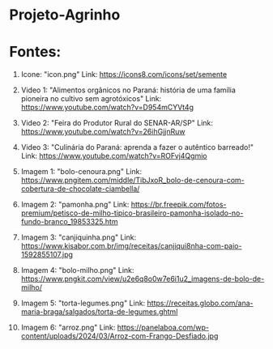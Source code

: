 # Projeto-Agrinho

# Fontes:

1. Icone: "icon.png" Link: https://icons8.com/icons/set/semente

2. Video 1: "Alimentos orgânicos no Paraná: história de uma família pioneira no cultivo sem agrotóxicos" Link: https://www.youtube.com/watch?v=D954mCYVt4g
3. Video 2: "Feira do Produtor Rural do SENAR-AR/SP" Link: https://www.youtube.com/watch?v=26ihGjjnRuw
4. Video 3: "Culinária do Paraná: aprenda a fazer o autêntico barreado!" Link: https://www.youtube.com/watch?v=ROFvj4Qgmio

5. Imagem 1: "bolo-cenoura.png" Link: https://www.pngitem.com/middle/TibJxoR_bolo-de-cenoura-com-cobertura-de-chocolate-ciambella/
6. Imagem 2: "pamonha.png" Link: https://br.freepik.com/fotos-premium/petisco-de-milho-tipico-brasileiro-pamonha-isolado-no-fundo-branco_19853325.htm
7. Imagem 3: "canjiquinha.png" Link: https://www.kisabor.com.br/img/receitas/canjiqui8nha-com-paio-1592855107.jpg
8. Imagem 4: "bolo-milho.png" Link: https://www.pngkit.com/view/u2e6q8o0w7e6i1u2_imagens-de-bolo-de-milho/
9. Imagem 5: "torta-legumes.png" Link: https://receitas.globo.com/ana-maria-braga/salgados/torta-de-legumes.ghtml
10. Imagem 6: "arroz.png" Link: https://panelaboa.com/wp-content/uploads/2024/03/Arroz-com-Frango-Desfiado.jpg
